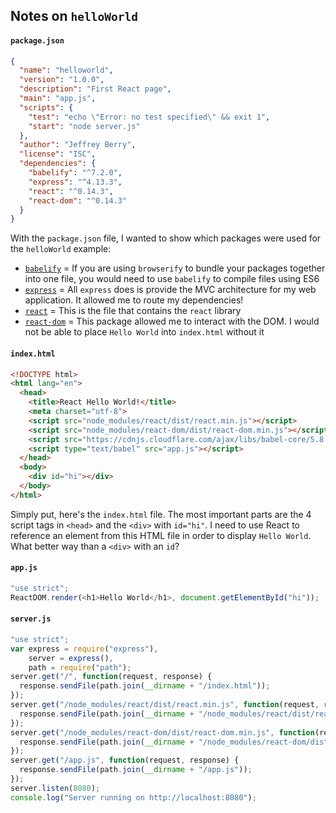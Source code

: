 ## Notes on `helloWorld`

#### `package.json`
```json
{
  "name": "helloworld",
  "version": "1.0.0",
  "description": "First React page",
  "main": "app.js",
  "scripts": {
    "test": "echo \"Error: no test specified\" && exit 1",
    "start": "node server.js"
  },
  "author": "Jeffrey Berry",
  "license": "ISC",
  "dependencies": {
    "babelify": "^7.2.0",
    "express": "^4.13.3",
    "react": "^0.14.3",
    "react-dom": "^0.14.3"
  }
}
```
With the `package.json` file, I wanted to show which packages were used for the `helloWorld` example:
- [`babelify`](https://www.npmjs.com/package/babelify) = If you are using `browserify` to bundle your packages together into one file, you would need to use `babelify` to compile files using ES6
- [`express`](http://expressjs.com/) = All `express` does is provide the MVC architecture for my web application. It allowed me to route my dependencies!
- [`react`](https://www.npmjs.com/package/react) = This is the file that contains the `react` library
- [`react-dom`](https://www.npmjs.com/package/react-dom) = This package allowed me to interact with the DOM. I would not be able to place `Hello World` into `index.html` without it

#### `index.html`
```html
<!DOCTYPE html>
<html lang="en">
  <head>
    <title>React Hello World!</title>
    <meta charset="utf-8">
    <script src="node_modules/react/dist/react.min.js"></script>
    <script src="node_modules/react-dom/dist/react-dom.min.js"></script>
    <script src="https://cdnjs.cloudflare.com/ajax/libs/babel-core/5.8.23/browser.min.js"></script>
    <script type="text/babel" src="app.js"></script>
  </head>
  <body>
    <div id="hi"></div>
  </body>
</html>
```
Simply put, here's the `index.html` file. The most important parts are the 4 script tags in `<head>` and the `<div>` with `id="hi"`. I need to use React to reference an element from this HTML file in order to display `Hello World`. What better way than a `<div>` with an `id`?

#### `app.js`
```JavaScript
"use strict";
ReactDOM.render(<h1>Hello World</h1>, document.getElementById("hi"));
```

#### `server.js`
```JavaScript
"use strict";
var express = require("express"),
    server = express(),
    path = require("path");
server.get("/", function(request, response) {
  response.sendFile(path.join(__dirname + "/index.html"));
});
server.get("/node_modules/react/dist/react.min.js", function(request, response) {
  response.sendFile(path.join(__dirname + "/node_modules/react/dist/react.min.js"));
});
server.get("/node_modules/react-dom/dist/react-dom.min.js", function(request, response) {
  response.sendFile(path.join(__dirname + "/node_modules/react-dom/dist/react-dom.min.js"));
});
server.get("/app.js", function(request, response) {
  response.sendFile(path.join(__dirname + "/app.js"));
});
server.listen(8080);
console.log("Server running on http://localhost:8080");
```
